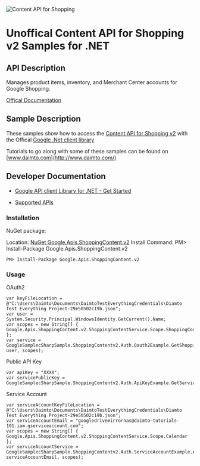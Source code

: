 ﻿![Content API for Shopping](https://www.gstatic.com/images/branding/product/1x/googleg_32dp.png)

# Unoffical Content API for Shopping v2 Samples for .NET  

## API Description

Manages product items, inventory, and Merchant Center accounts for Google Shopping.

[Offical Documentation](https://developers.google.com/shopping-content)

## Sample Description

These samples show how to access the [Content API for Shopping v2](https://developers.google.com/shopping-content) with the Offical [Google .Net client library](https://github.com/google/google-api-dotnet-client)

Tutorials to go along with some of these samples can be found on [www.daimto.com](http://www.daimto.com/)

## Developer Documentation

* [Google API client Library for .NET - Get Started](https://developers.google.com/api-client-library/dotnet/get_started)

* [Supported APIs](https://developers.google.com/api-client-library/dotnet/apis/)

### Installation

NuGet package:

Location: [NuGet Google.Apis.ShoppingContent.v2](https://www.nuget.org/packages/Google.Apis.ShoppingContent.v2)
Install Command: PM>  Install-Package Google.Apis.ShoppingContent.v2

```
PM> Install-Package Google.Apis.ShoppingContent.v2
```

### Usage

OAuth2
```
var keyFileLocation = @"C:\Users\Daimto\Documents\DaimtoTestEverythingCredentials\Diamto Test Everything Project-29e50502c19b.json";
var user = System.Security.Principal.WindowsIdentity.GetCurrent().Name;
var scopes = new String[] { Google.Apis.ShoppingContent.v2.ShoppingContentService.Scope.ShoppingContentReadonly };
var service = GoogleSamplecSharpSample.ShoppingContentv2.Auth.Oauth2Example.GetShoppingContentService(keyFileLocation, user, scopes);
```

Public API Key

```
var apiKey = "XXXX";
var servicePublicKey = GoogleSamplecSharpSample.ShoppingContentv2.Auth.ApiKeyExample.GetService(apiKey);
```

Service Account
```
var serviceAccountKeyFileLocation = @"C:\Users\Daimto\Documents\DaimtoTestEverythingCredentials\Diamto Test Everything Project-29e50502c19b.json";
var serviceAccountEmail = "googledrivemirrornas@daimto-tutorials-101.iam.gserviceaccount.com";
var scopes = new String[] { Google.Apis.ShoppingContent.v2.ShoppingContentService.Scope.Calendar };            
var serviceAccountService = GoogleSamplecSharpSample.ShoppingContentv2.Auth.ServiceAccountExample.AuthenticateServiceAccount(serviceAccountKeyFileLocation, serviceAccountEmail, scopes);
```
